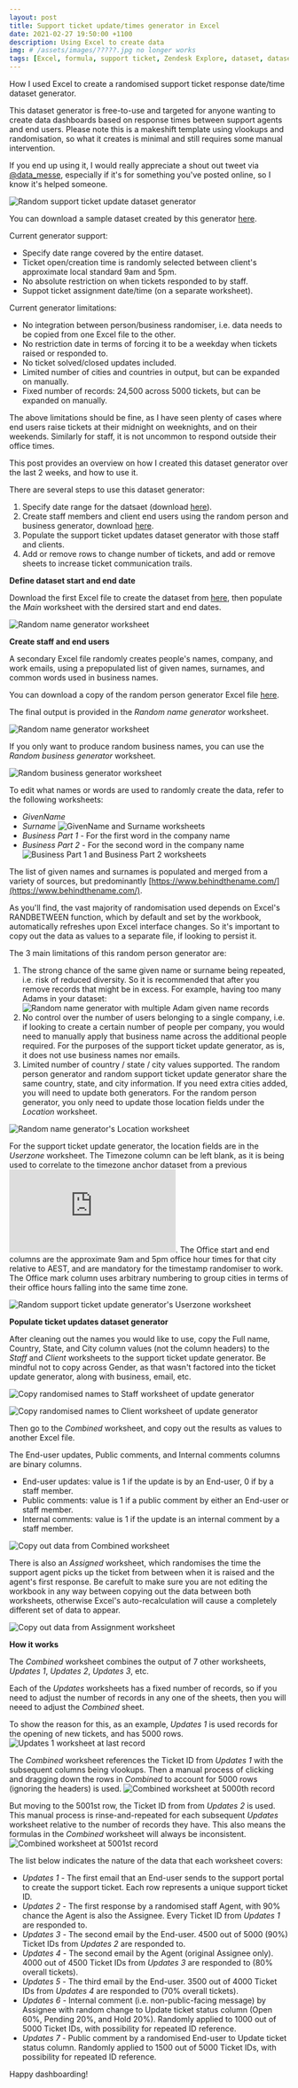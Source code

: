```yaml
---
layout: post
title: Support ticket update/times generator in Excel
date: 2021-02-27 19:50:00 +1100
description: Using Excel to create data
img: # /assets/images/?????.jpg no longer works
tags: [Excel, formula, support ticket, Zendesk Explore, dataset, dataset generator, RANDBETWEEN, random] # add tag
---
```


How I used Excel to create a randomised support ticket response date/time dataset generator.

This dataset generator is free-to-use and targeted for anyone wanting to create data dashboards based on response times between support agents and end users. Please note this is a makeshift template using vlookups and randomisation, so what it creates is minimal and still requires some manual intervention. 

If you end up using it, I would really appreciate a shout out tweet via [@data_messe](https://twitter.com/data_messe/), especially if it's for something you've posted online, so I know it's helped someone.

![Random support ticket update dataset generator](https://github.com/datamesse/blog/blob/master/assets/images/blog/2021-02-27-support-ticket-update-times-dataset-generator-in-excel/01.png?raw=true)

You can download a sample dataset created by this generator [here](https://github.com/datamesse/blog/blob/master/assets/attachments/Support_ticket_updates.xlsx?raw=true).

Current generator support:
* Specify date range covered by the entire dataset.
* Ticket open/creation time is randomly selected between client's approximate local standard 9am and 5pm.
* No absolute restriction on when tickets responded to by staff.
* Suppot ticket assignment date/time (on a separate worksheet).

Current generator limitations:
* No integration between person/business randomiser, i.e. data needs to be copied from one Excel file to the other.
* No restriction date in terms of forcing it to be a weekday when tickets raised or responded to.
* No ticket solved/closed updates included.
* Limited number of cities and countries in output, but can be expanded on manually.
* Fixed number of records: 24,500 across 5000 tickets, but can be expanded on manually.

The above limitations should be fine, as I have seen plenty of cases where end users raise tickets at their midnight on weeknights, and on their weekends. Similarly for staff, it is not uncommon to respond outside their office times.

This post provides an overview on how I created this dataset generator over the last 2 weeks, and how to use it.

There are several steps to use this dataset generator:
1. Specify date range for the datsaet (download [here](https://github.com/datamesse/blog/blob/master/assets/attachments/Support_ticket_updates_generator.xlsx?raw=true)).
2. Create staff members and client end users using the random person and business generator, download [here](https://github.com/datamesse/blog/blob/master/assets/attachments/Random_name_and_business_generator.xlsx?raw=true).
3. Populate the support ticket updates dataset generator with those staff and clients.
4. Add or remove rows to change number of tickets, and add or remove sheets to increase ticket communication trails.


**Define dataset start and end date**

Download the first Excel file to create the dataset from [here](https://github.com/datamesse/blog/blob/master/assets/attachments/Support_ticket_updates_generator.xlsx?raw=true), then populate the *Main* worksheet with the dersired start and end dates.

![Random name generator worksheet](https://github.com/datamesse/blog/blob/master/assets/images/blog/2021-02-27-support-ticket-update-times-dataset-generator-in-excel/02.png?raw=true)


**Create staff and end users**

A secondary Excel file randomly creates people's names, company, and work emails, using a prepopulated list of given names, surnames, and common words used in business names.

You can download a copy of the random person generator Excel file [here](https://github.com/datamesse/blog/blob/master/assets/attachments/Random_name_and_business_generator.xlsx?raw=true).

The final output is provided in the *Random name generator* worksheet.

![Random name generator worksheet](https://github.com/datamesse/blog/blob/master/assets/images/blog/2021-02-27-support-ticket-update-times-dataset-generator-in-excel/03.png?raw=true)

If you only want to produce random business names, you can use the *Random business generator* worksheet.

![Random business generator worksheet](https://github.com/datamesse/blog/blob/master/assets/images/blog/2021-02-27-support-ticket-update-times-dataset-generator-in-excel/04.png?raw=true)

To edit what names or words are used to randomly create the data, refer to the following worksheets:
- *GivenName*
- *Surname*
![GivenName and Surname worksheets](https://github.com/datamesse/blog/blob/master/assets/images/blog/2021-02-27-support-ticket-update-times-dataset-generator-in-excel/04.png?raw=true)
- *Business Part 1* - For the first word in the company name
- *Business Part 2* - For the second word in the company name
![Business Part 1 and Business Part 2 worksheets](https://github.com/datamesse/blog/blob/master/assets/images/blog/2021-02-27-support-ticket-update-times-dataset-generator-in-excel/06.png?raw=true)

The list of given names and surnames is populated and merged from a variety of sources, but predominantly [https://www.behindthename.com/](https://www.behindthename.com/).

As you'll find, the vast majority of randomisation used depends on Excel's RANDBETWEEN function, which by default and set by the workbook, automatically refreshes upon Excel interface changes. So it's important to copy out the data as values to a separate file, if looking to persist it.

The 3 main limitations of this random person generator are:
1. The strong chance of the same given name or surname being repeated, i.e. risk of reduced diversity. So it is recommended that after you remove records that might be in excess.
For example, having too many Adams in your dataset:
![Random name generator with multiple Adam given name records](https://github.com/datamesse/blog/blob/master/assets/images/blog/2021-02-27-support-ticket-update-times-dataset-generator-in-excel/07.png?raw=true)
2. No control over the number of users belonging to a single company, i.e. if looking to create a certain number of people per company, you would need to manually apply that business name across the additional people required. For the purposes of the support ticket update generator, as is, it does not use business names nor emails.
3. Limited number of country / state / city values supported. The random person generator and random support ticket update generator share the same country, state, and city information. If you need extra cities added, you will need to update both generators. For the random person generator, you only need to update those location fields under the *Location* worksheet.

![Random name generator's Location worksheet](https://github.com/datamesse/blog/blob/master/assets/images/blog/2021-02-27-support-ticket-update-times-dataset-generator-in-excel/08.png?raw=true)

For the support ticket update generator, the location fields are in the *Userzone* worksheet. The Timezone column can be left blank, as it is being used to correlate to the timezone anchor dataset from a previous ![post](https://datamesse.github.io/blog/2021/01/23/import-time-zone-offsets-and-observation-anchors-from-wikipedia.html). The Office start and end columns are the approximate 9am and 5pm office hour times for that city relative to AEST, and are mandatory for the timestamp randomiser to work. The Office mark column uses arbitrary numbering to group cities in terms of their office hours falling into the same time zone.

![Random support ticket update generator's Userzone worksheet](https://github.com/datamesse/blog/blob/master/assets/images/blog/2021-02-27-support-ticket-update-times-dataset-generator-in-excel/09.png?raw=true)


**Populate ticket updates dataset generator**

After cleaning out the names you would like to use, copy the Full name, Country, State, and City column values (not the column headers) to the *Staff* and *Client* worksheets to the support ticket update generator. Be mindful not to copy across Gender, as that wasn't factored into the ticket update generator, along with business, email, etc.

![Copy randomised names to Staff worksheet of update generator](https://github.com/datamesse/blog/blob/master/assets/images/blog/2021-02-27-support-ticket-update-times-dataset-generator-in-excel/10.png?raw=true)

![Copy randomised names to Client worksheet of update generator](https://github.com/datamesse/blog/blob/master/assets/images/blog/2021-02-27-support-ticket-update-times-dataset-generator-in-excel/11.png?raw=true)

Then go to the *Combined* worksheet, and copy out the results as values to another Excel file.

The End-user updates, Public comments, and Internal comments columns are binary columns.
* End-user updates: value is 1 if the update is by an End-user, 0 if by a staff member.
* Public comments: value is 1 if a public comment by either an End-user or staff member.
* Internal comments: value is 1 if the update is an internal comment by a staff member.

![Copy out data from Combined worksheet](https://github.com/datamesse/blog/blob/master/assets/images/blog/2021-02-27-support-ticket-update-times-dataset-generator-in-excel/12.png?raw=true)

There is also an *Assigned* worksheet, which randomises the time the support agent picks up the ticket from between when it is raised and the agent's first response.
Be carefult to make sure you are not editing the workbook in any way between copying out the data between both worksheets, otherwise Excel's auto-recalculation will cause a completely different set of data to appear.

![Copy out data from Assignment worksheet](https://github.com/datamesse/blog/blob/master/assets/images/blog/2021-02-27-support-ticket-update-times-dataset-generator-in-excel/13.png?raw=true)


**How it works**

The *Combined* worksheet combines the output of 7 other worksheets, *Updates 1*, *Updates 2*, *Updates 3*, etc.

Each of the *Updates* worksheets has a fixed number of records, so if you need to adjust the number of records in any one of the sheets, then you will neeed to adjust the *Combined* sheet.

To show the reason for this, as an example, *Updates 1* is used records for the opening of new tickets, and has 5000 rows.
![Updates 1 worksheet at last record](https://github.com/datamesse/blog/blob/master/assets/images/blog/2021-02-27-support-ticket-update-times-dataset-generator-in-excel/14.png?raw=true)

The *Combined* worksheet references the Ticket ID from *Updates 1* with the subsequent columns being vlookups.
Then a manual process of clicking and dragging down the rows in *Combined* to account for 5000 rows (ignoring the headers) is used.
![Combined worksheet at 5000th record](https://github.com/datamesse/blog/blob/master/assets/images/blog/2021-02-27-support-ticket-update-times-dataset-generator-in-excel/15.png?raw=true)

But moving to the 5001st row, the Ticket ID from from *Updates 2* is used. This manual process is rinse-and-repeated for each subsequent *Updates* worksheet relative to the number of records they have. This also means the formulas in the *Combined* worksheet will always be inconsistent.
![Combined worksheet at 5001st record](https://github.com/datamesse/blog/blob/master/assets/images/blog/2021-02-27-support-ticket-update-times-dataset-generator-in-excel/16.png?raw=true)

The list below indicates the nature of the data that each worksheet covers:
* *Updates 1* - The first email that an End-user sends to the support portal to create the support ticket. Each row represents a unique support ticket ID.
* *Updates 2* - The first response by a randomised staff Agent, with 90% chance the Agent is also the Assignee. Every Ticket ID from *Updates 1* are responded to.
* *Updates 3* - The second email by the End-user. 4500 out of 5000 (90%) Ticket IDs from *Updates 2* are responded to.
* *Updates 4* - The second email by the Agent (original Assignee only). 4000 out of 4500 Ticket IDs from *Updates 3* are responded to (80% overall tickets).
* *Updates 5* - The third email by the End-user. 3500 out of 4000 Ticket IDs from *Updates 4* are responded to (70% overall tickets).
* *Updates 6* - Internal comment (i.e. non-public-facing message) by Assignee with random change to Update ticket status column (Open 60%, Pending 20%, and Hold 20%). Randomly applied to 1000 out of 5000 Ticket IDs, with possibility for repeated ID reference.
* *Updates 7* - Public comment by a randomised End-user to Update ticket status column. Randomly applied to 1500 out of 5000 Ticket IDs, with possibility for repeated ID reference.


Happy dashboarding!